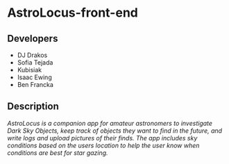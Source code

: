 # AstroLocus-front-end

## Developers
- DJ Drakos
- Sofia Tejada
- Kubisiak
- Isaac Ewing
- Ben Francka

## Description
*AstroLocus is a companion app for amateur astronomers to investigate Dark Sky Objects, keep track of objects they want to find in the future, and write logs and upload pictures of their finds. The app includes sky conditions based on the users location to help the user know when conditions are best for star gazing.*
